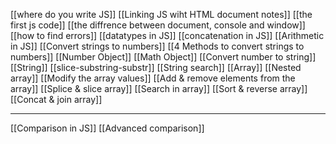 
[[where do you write JS]]
[[Linking JS wiht HTML document notes]]
[[the first js code]]
[[the diffrence between document, console and window]]
[[how to find errors]]
[[datatypes in JS]]
[[concatenation in JS]]
[[Arithmetic in JS]]
[[Convert strings to numbers]]
[[4 Methods to convert strings to numbers]]
[[Number Object]]
[[Math Object]]
[[Convert number to string]]
[[String]]
[[slice-substring-substr]]
[[String search]]
[[Array]]
[[Nested array]]
[[Modify the array values]]
[[Add & remove elements from the array]]
[[Splice & slice array]]
[[Search in array]]
[[Sort & reverse array]]
[[Concat & join array]]

-----
[[Comparison in JS]]
[[Advanced comparison]]
